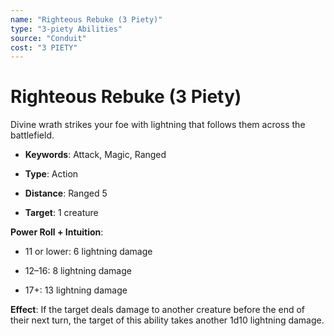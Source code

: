 ```yaml
---
name: "Righteous Rebuke (3 Piety)"
type: "3-piety Abilities"
source: "Conduit"
cost: "3 PIETY"
---
```


# Righteous Rebuke (3 Piety)

Divine wrath strikes your foe with lightning that follows them across the battlefield.


- **Keywords**: Attack, Magic, Ranged

- **Type**: Action

- **Distance**: Ranged 5

- **Target**: 1 creature

**Power Roll + Intuition**:


- 11 or lower: 6 lightning damage

- 12–16: 8 lightning damage

- 17+: 13 lightning damage

**Effect**: If the target deals damage to another creature before the end of their next turn, the target of this ability takes another 1d10 lightning damage.
